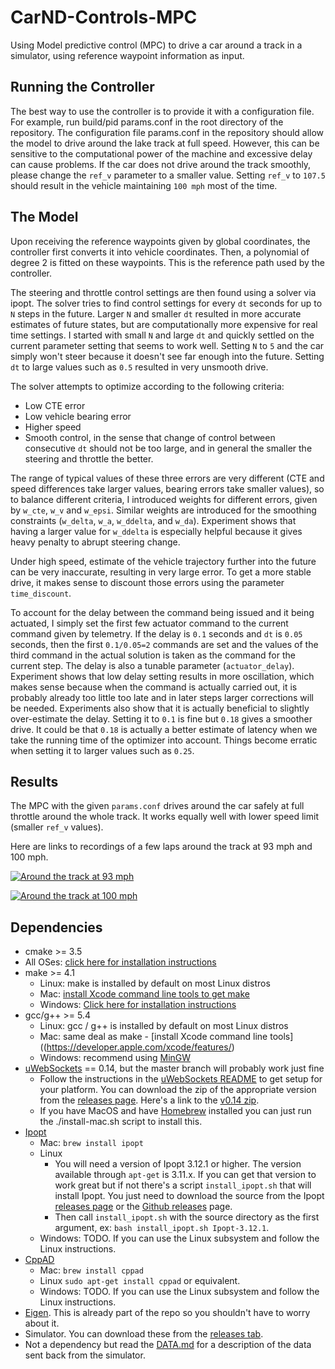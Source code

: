 # CarND-Controls-MPC

Using Model predictive control (MPC) to drive a car around a track 
in a simulator, using reference waypoint information as input.

## Running the Controller

The best way to use the controller is to provide it with a configuration 
file. For example, run build/pid params.conf in the root directory of 
the repository. The configuration file params.conf in the repository 
should allow the model to drive around the lake track at full speed.
However, this can be sensitive to the computational power of the machine
and excessive delay can cause problems. If the car does not drive around
the track smoothly, please change the `ref_v` parameter to a smaller value.
Setting `ref_v` to `107.5` should result in the vehicle maintaining
`100 mph` most of the time. 

## The Model

Upon receiving the reference waypoints given by global coordinates, 
the controller first converts it into vehicle coordinates. Then, a polynomial
of degree 2 is fitted on these waypoints. This is the reference path used
by the controller.

The steering and throttle control settings are then found using a solver
via ipopt. The solver tries to find control settings for every `dt` seconds
for up to `N` steps in the future. Larger `N` and smaller `dt` resulted in
more accurate estimates of future states, but are computationally more expensive
for real time settings. I started with small `N` and large `dt` and quickly
settled on the current parameter setting that seems to work well. Setting `N`
to `5` and the car simply won't steer because it doesn't see far enough into
the future. Setting `dt` to large values such as `0.5` resulted in very unsmooth
drive.

The solver attempts to optimize according to the following criteria:

* Low CTE error
* Low vehicle bearing error
* Higher speed
* Smooth control, in the sense that change of control between consecutive `dt`
should not be too large, and in general the smaller the steering and throttle
the better.

The range of typical values of these three errors are very different (CTE and
speed differences take larger values, bearing errors take smaller values), so
to balance different criteria, I introduced weights for different errors, given
by `w_cte`, `w_v` and `w_epsi`. Similar weights are introduced for the smoothing
constraints (`w_delta`, `w_a`, `w_ddelta`, and `w_da`). Experiment shows that
having a larger value for `w_ddelta` is especially helpful because it gives
heavy penalty to abrupt steering change.

Under high speed, estimate of the vehicle trajectory further into the future can
be very inaccurate, resulting in very large error. To get a more stable drive, 
it makes sense to discount those errors using the parameter `time_discount`.

To account for the delay between the command being issued and it being actuated,
I simply set the first few actuator command to the current command given by
telemetry. If the delay is `0.1` seconds and `dt` is `0.05` seconds, then the first
`0.1/0.05=2` commands are set and the values of the third command in the
actual solution is taken as the command for the current step.
The delay is also a tunable parameter (`actuator_delay`). Experiment shows that
low delay setting results in more oscillation, which makes sense because when
the command is actually carried out, it is probably already too little too late
and in later steps larger corrections will be needed. Experiments also show that 
it is actually beneficial to slightly over-estimate the delay. Setting it to
`0.1` is fine but `0.18` gives a smoother drive. It could be that `0.18` is actually
a better estimate of latency when we take the running time of the optimizer into
account. Things become erratic when setting it to larger values such as `0.25`.

## Results

The MPC with the given `params.conf` drives around the car safely at full throttle
around the whole track. It works equally well with lower speed limit (smaller `ref_v`
values). 

Here are links to recordings of a few laps around the track at 93 mph and 100 mph.

[![Around the track at 93 mph](https://img.youtube.com/vi/LxoDVnZMUD8/0.jpg)](https://www.youtube.com/watch?v=LxoDVnZMUD8)

[![Around the track at 100 mph](https://img.youtube.com/vi/FhauW99RFVA/0.jpg)](https://www.youtube.com/watch?v=FhauW99RFVA)

## Dependencies

* cmake >= 3.5
 * All OSes: [click here for installation instructions](https://cmake.org/install/)
* make >= 4.1
  * Linux: make is installed by default on most Linux distros
  * Mac: [install Xcode command line tools to get make](https://developer.apple.com/xcode/features/)
  * Windows: [Click here for installation instructions](http://gnuwin32.sourceforge.net/packages/make.htm)
* gcc/g++ >= 5.4
  * Linux: gcc / g++ is installed by default on most Linux distros
  * Mac: same deal as make - [install Xcode command line tools]((https://developer.apple.com/xcode/features/)
  * Windows: recommend using [MinGW](http://www.mingw.org/)
* [uWebSockets](https://github.com/uWebSockets/uWebSockets) == 0.14, but the master branch will probably work just fine
  * Follow the instructions in the [uWebSockets README](https://github.com/uWebSockets/uWebSockets/blob/master/README.md) to get setup for your platform. You can download the zip of the appropriate version from the [releases page](https://github.com/uWebSockets/uWebSockets/releases). Here's a link to the [v0.14 zip](https://github.com/uWebSockets/uWebSockets/archive/v0.14.0.zip).
  * If you have MacOS and have [Homebrew](https://brew.sh/) installed you can just run the ./install-mac.sh script to install this.
* [Ipopt](https://projects.coin-or.org/Ipopt)
  * Mac: `brew install ipopt`
  * Linux
    * You will need a version of Ipopt 3.12.1 or higher. The version available through `apt-get` is 3.11.x. If you can get that version to work great but if not there's a script `install_ipopt.sh` that will install Ipopt. You just need to download the source from the Ipopt [releases page](https://www.coin-or.org/download/source/Ipopt/) or the [Github releases](https://github.com/coin-or/Ipopt/releases) page.
    * Then call `install_ipopt.sh` with the source directory as the first argument, ex: `bash install_ipopt.sh Ipopt-3.12.1`. 
  * Windows: TODO. If you can use the Linux subsystem and follow the Linux instructions.
* [CppAD](https://www.coin-or.org/CppAD/)
  * Mac: `brew install cppad`
  * Linux `sudo apt-get install cppad` or equivalent.
  * Windows: TODO. If you can use the Linux subsystem and follow the Linux instructions.
* [Eigen](http://eigen.tuxfamily.org/index.php?title=Main_Page). This is already part of the repo so you shouldn't have to worry about it.
* Simulator. You can download these from the [releases tab](https://github.com/udacity/CarND-MPC-Project/releases).
* Not a dependency but read the [DATA.md](./DATA.md) for a description of the data sent back from the simulator.

